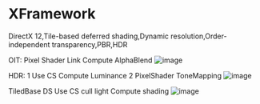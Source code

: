 # XFramework
DirectX 12,Tile-based deferred shading,Dynamic resolution,Order-independent transparency,PBR,HDR

OIT:
Pixel Shader Link Compute AlphaBlend
![image](https://github.com/sevecol/XFramework/blob/master/OIT.png)

HDR:
1 Use CS Compute Luminance
2 PixelShader ToneMapping
![image](https://github.com/sevecol/XFramework/blob/master/hdr.png)

TiledBase DS
Use CS cull light Compute shading
![image](https://github.com/sevecol/XFramework/blob/master/ds.png)
